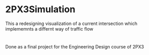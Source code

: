 # 2PX3Simulation
This a redesigning visualization of a current intersection which implememnts a differnt way of traffic flow
#
Done as a final project for the Engineering Design course of 2PX3
